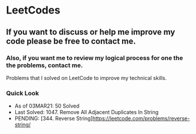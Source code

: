 # LeetCodes
## If you want to discuss or help me improve my code please be free to contact me.
### Also, if you want me to review my logical process for one the the problems, contact me.

Problems that I solved on LeetCode to improve my technical skills.

### Quick Look
- As of 03MAR21: 50 Solved
- Last Solved: 1047. Remove All Adjacent Duplicates In String
- PENDING: [344. Reverse String]https://leetcode.com/problems/reverse-string/
